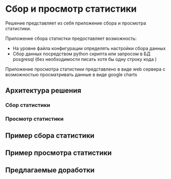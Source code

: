 # Сбор и просмотр статистики
Решение представляет из себя приложение сбора и просмотра статистики.

Приложение сбора статистки предоставляет возможность:
* На уровне файла конфигурации определять настройки сбора данных
* Сбор данных посредством python скрипта или запросом в БД posgresql (без необходимости писать хотя бы одну строку кода
)

Приложение просмотра статистики представлено в виде web сервера с возможностью просматривать данные в виде google charts

## Архитектура решения
### Сбор статистики
### Просмотр статистики

## Пример сбора статистики

## Пример просмотра статистики

## Предлагаемые доработки